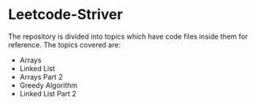 # Leetcode-Striver

The repository is divided into topics which have code files inside them for reference. The topics covered are: 

   - Arrays
   - Linked List
   - Arrays Part 2
   - Greedy Algorithm
   - Linked List Part 2